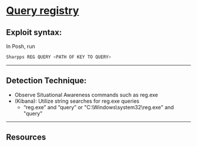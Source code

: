 # [Query registry](https://attack.mitre.org/techniques/T1012/)

## Exploit syntax:
  
 In Posh, run
```powershell
Sharpps REG QUERY <PATH OF KEY TO QUERY>
```

---

## Detection Technique:
* Observe Situational Awareness commands such as  reg.exe
* (Kibana): Utilize string searches for reg.exe queries
    * “reg.exe” and “query” or "C:\\Windows\\system32\\reg.exe" and "query"

--- 

## Resources